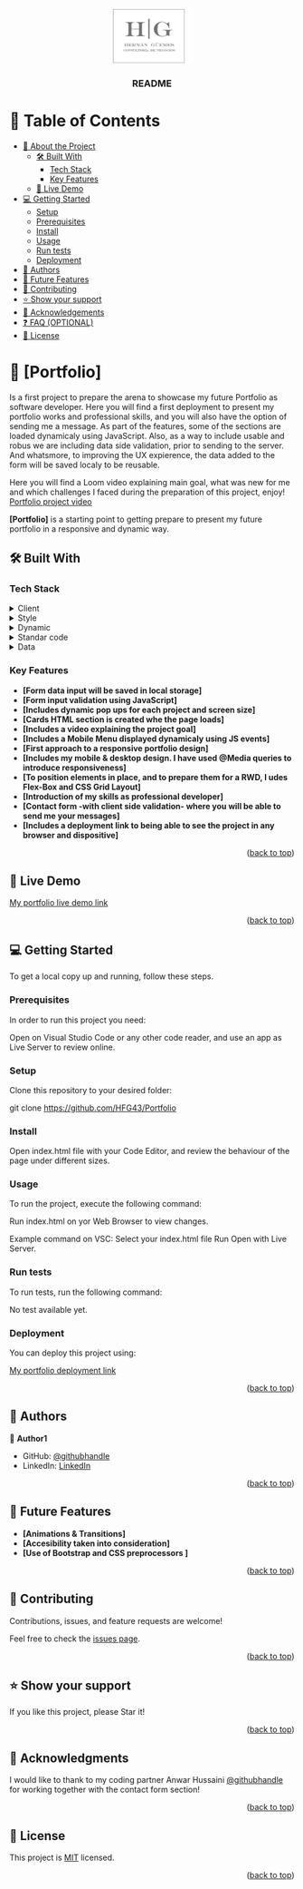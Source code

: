 <a name="readme-top"></a>


<div align="center">
  
  <img src="./Images_Background/Logo HG.png" alt="logo" width="140"  height="auto" />
  <br/>

  <h3><b>README</b></h3>

</div>

# 📗 Table of Contents

- [📖 About the Project](#about-project)
  - [🛠 Built With](#built-with)
    - [Tech Stack](#tech-stack)
    - [Key Features](#key-features)
  - [🚀 Live Demo](#live-demo)
- [💻 Getting Started](#getting-started)
  - [Setup](#setup)
  - [Prerequisites](#prerequisites)
  - [Install](#install)
  - [Usage](#usage)
  - [Run tests](#run-tests)
  - [Deployment](#deployment)
- [👥 Authors](#authors)
- [🔭 Future Features](#future-features)
- [🤝 Contributing](#contributing)
- [⭐️ Show your support](#support)
- [🙏 Acknowledgements](#acknowledgements)
- [❓ FAQ (OPTIONAL)](#faq)
- [📝 License](#license)


# 📖 [Portfolio] <a name="about-project"></a>

Is a first project to prepare the arena to showcase my future Portfolio as software developer. Here you will find a first deployment to present my portfolio works and professional skills, and you will also have the option of sending me a message. As part of the features, some of the sections are loaded dynamicaly using JavaScript. Also, as a way to include usable and robus we are including data side validation, prior to sending to the server. And whatsmore, to improving the UX expierence, the data added to the form will be saved localy to be reusable.

Here you will find a Loom video explaining main goal, what was new for me and which challenges I faced during the preparation of this project, enjoy!
[Portfolio project video](https://www.loom.com/share/cccee21071244920a217c4f1d6450c49)

**[Portfolio]** is a starting point to getting prepare to present my future portfolio in a responsive and dynamic way.

## 🛠 Built With <a name="built-with"></a>

### Tech Stack <a name="tech-stack"></a>

<details>
  <summary>Client</summary>
  <ul>
    <li><a href="#">HTML</a></li>
  </ul>
</details>

<details>
  <summary>Style</summary>
  <ul>
    <li><a href="#">CSS</a></li>
  </ul>
</details>

<details>
  <summary>Dynamic</summary>
  <ul>
    <li><a href="#">JavaScript</a></li>
  </ul>
</details>

<details>
<summary>Standar code</summary>
  <ul>
    <li><a href="#">Linters</a></li>
  </ul>
</details>

<details>
<summary>Data</summary>
  <ul>
    <li><a href="https://formspree.io/html/">Formspree</a></li>
    <li>Client side Data Validation using JavaScript</li>
  </ul>
</details>

### Key Features <a name="key-features"></a>

- **[Form data input will be saved in local storage]**
- **[Form input validation using JavaScript]**
- **[Includes dynamic pop ups for each project and screen size]**
- **[Cards HTML section is created whe the page loads]**
- **[Includes a video explaining the project goal]**
- **[Includes a Mobile Menu displayed dynamicaly using JS events]**
- **[First approach to a responsive portfolio design]**
- **[Includes my mobile & desktop design. I have used @Media queries to introduce responsiveness]**
- **[To position elements in place, and to prepare them for a RWD, I udes Flex-Box and CSS Grid Layout]**
- **[Introduction of my skills as professional developer]**
- **[Contact form -with client side validation- where you will be able to send me your messages]**
- **[Includes a deployment link to being able to see the project in any browser and dispositive]**

<p align="right">(<a href="#readme-top">back to top</a>)</p>

## 🚀 Live Demo <a name="live-demo"></a>

[My portfolio live demo link](https://hfg43.github.io/Portfolio/)

<p align="right">(<a href="#readme-top">back to top</a>)</p>

## 💻 Getting Started <a name="getting-started"></a>

To get a local copy up and running, follow these steps.

### Prerequisites

In order to run this project you need:

Open on Visual Studio Code or any other code reader, and use an app as Live Server to review online.
### Setup

Clone this repository to your desired folder:

git clone https://github.com/HFG43/Portfolio

### Install

Open index.html file with your Code Editor, and review the behaviour of the page under different sizes.

### Usage

To run the project, execute the following command:

Run index.html on yor Web Browser to view changes.

Example command on VSC: 
Select your index.html file
Run Open with Live Server.

### Run tests

To run tests, run the following command:

No test available yet.

### Deployment

You can deploy this project using:

[My portfolio deployment link](https://hfg43.github.io/Portfolio/)

<p align="right">(<a href="#readme-top">back to top</a>)</p>


## 👥 Authors <a name="authors"></a>

👤 **Author1**

- GitHub: [@githubhandle](https://github.com/HFG43)
- LinkedIn: [LinkedIn](linkedin.com/in/hernanguemes)

<p align="right">(<a href="#readme-top">back to top</a>)</p>

## 🔭 Future Features <a name="future-features"></a>

- **[Animations & Transitions]**
- **[Accesibility taken into consideration]**
- **[Use of Bootstrap and CSS preprocessors ]**

<p align="right">(<a href="#readme-top">back to top</a>)</p>


## 🤝 Contributing <a name="contributing"></a>

Contributions, issues, and feature requests are welcome!

Feel free to check the [issues page](../../issues/).

<p align="right">(<a href="#readme-top">back to top</a>)</p>


## ⭐️ Show your support <a name="support"></a>

If you like this project, please Star it!

<p align="right">(<a href="#readme-top">back to top</a>)</p>

## 🙏 Acknowledgments <a name="acknowledgements"></a>

I would like to thank to my coding partner Anwar Hussaini [@githubhandle](https://github.com/M-Anwar-Hussaini) for working together with the contact form section!

<p align="right">(<a href="#readme-top">back to top</a>)</p>


## 📝 License <a name="license"></a>

This project is [MIT](./LICENSE) licensed.

<p align="right">(<a href="#readme-top">back to top</a>)</p>
